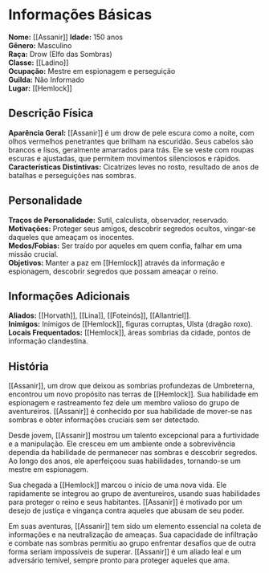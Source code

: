 # Informações Básicas
**Nome:** [[Assanir]]
**Idade:** 150 anos  
**Gênero:** Masculino  
**Raça:** Drow (Elfo das Sombras)  
**Classe:** [[Ladino]]  
**Ocupação:** Mestre em espionagem e perseguição  
**Guilda:** Não Informado  
**Lugar:** [[Hemlock]]

## Descrição Física
**Aparência Geral:** [[Assanir]] é um drow de pele escura como a noite, com olhos vermelhos penetrantes que brilham na escuridão. Seus cabelos são brancos e lisos, geralmente amarrados para trás. Ele se veste com roupas escuras e ajustadas, que permitem movimentos silenciosos e rápidos.  
**Características Distintivas:** Cicatrizes leves no rosto, resultado de anos de batalhas e perseguições nas sombras.

## Personalidade
**Traços de Personalidade:** Sutil, calculista, observador, reservado.  
**Motivações:** Proteger seus amigos, descobrir segredos ocultos, vingar-se daqueles que ameaçam os inocentes.  
**Medos/Fobias:** Ser traído por aqueles em quem confia, falhar em uma missão crucial.  
**Objetivos:** Manter a paz em [[Hemlock]] através da informação e espionagem, descobrir segredos que possam ameaçar o reino.

## Informações Adicionais
**Aliados:** [[Horvath]], [[Lina]], [[Foteinós]], [[Allantriel]].  
**Inimigos:** Inimigos de [[Hemlock]], figuras corruptas, Ulsta (dragão roxo).  
**Locais Frequentados:** [[Hemlock]], áreas sombrias da cidade, pontos de informação clandestina.

## História
[[Assanir]], um drow que deixou as sombrias profundezas de Umbreterna, encontrou um novo propósito nas terras de [[Hemlock]]. Sua habilidade em espionagem e rastreamento fez dele um membro valioso do grupo de aventureiros. [[Assanir]] é conhecido por sua habilidade de mover-se nas sombras e obter informações cruciais sem ser detectado.

Desde jovem, [[Assanir]] mostrou um talento excepcional para a furtividade e a manipulação. Ele cresceu em um ambiente onde a sobrevivência dependia da habilidade de permanecer nas sombras e descobrir segredos. Ao longo dos anos, ele aperfeiçoou suas habilidades, tornando-se um mestre em espionagem.

Sua chegada a [[Hemlock]] marcou o início de uma nova vida. Ele rapidamente se integrou ao grupo de aventureiros, usando suas habilidades para proteger o reino e seus habitantes. [[Assanir]] é motivado por um desejo de justiça e vingança contra aqueles que abusam de seu poder.

Em suas aventuras, [[Assanir]] tem sido um elemento essencial na coleta de informações e na neutralização de ameaças. Sua capacidade de infiltração e combate nas sombras permitiu ao grupo enfrentar desafios que de outra forma seriam impossíveis de superar. [[Assanir]] é um aliado leal e um adversário temível, sempre pronto para proteger aqueles que ama.
